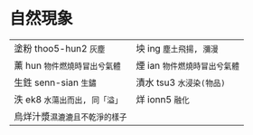 # 自然現象

|  |  |
| :--- | :--- |
| 塗粉 thoo5-hun2 `灰塵` | 坱 ing `塵土飛揚, 瀰漫` |
| 薰 hun `物件燃燒時冒出兮氣體` | 煙 ian `物件燃燒時冒出兮氣體` |
| 生鉎 senn-sian `生鏽` | 漬水 tsu3 `水浸染(物品)`  |
| 泆 ek8 `水蕩出而出, 同「溢」` |  烊 ionn5 `融化` |
| 烏烊汁漿`濕漉漉且不乾淨的樣子` |  |

